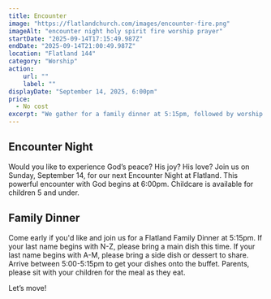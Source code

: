 ```yaml
---
title: Encounter
image: "https://flatlandchurch.com/images/encounter-fire.png"
imageAlt: "encounter night holy spirit fire worship prayer"
startDate: "2025-09-14T17:15:49.987Z"
endDate: "2025-09-14T21:00:49.987Z"
location: "Flatland 144"
category: "Worship"
action:
    url: ""
    label: ""
displayDate: "September 14, 2025, 6:00pm"
price:
  - No cost
excerpt: "We gather for a family dinner at 5:15pm, followed by worship and prayer."
---
```


## Encounter Night

Would you like to experience God’s peace? His joy? His love? Join us on Sunday, September 14, for our next Encounter Night at Flatland. This powerful encounter with God begins at 6:00pm. Childcare is available for children 5 and under.

## Family Dinner

Come early if you'd like and join us for a Flatland Family Dinner at 5:15pm. If your last name begins with N-Z, please bring a main dish this time. If your last name begins with A-M, please bring a side dish or dessert to share. Arrive between 5:00-5:15pm to get your dishes onto the buffet. Parents, please sit with your children for the meal as they eat. 

Let’s move!

